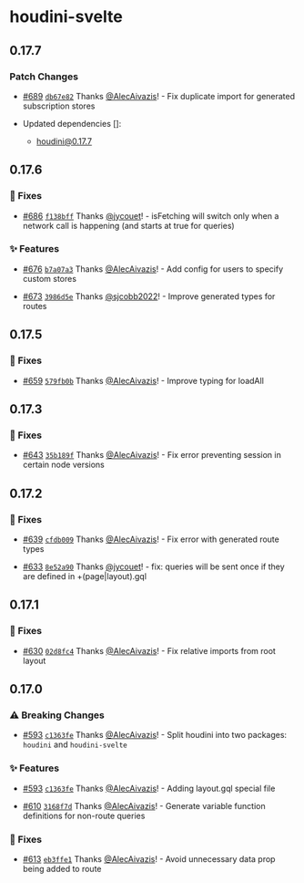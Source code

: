 # houdini-svelte

## 0.17.7

### Patch Changes

-   [#689](https://github.com/HoudiniGraphql/houdini/pull/689) [`db67e82`](https://github.com/HoudiniGraphql/houdini/commit/db67e822fcec2362538bda548d058fa7e3397ffa) Thanks [@AlecAivazis](https://github.com/AlecAivazis)! - Fix duplicate import for generated subscription stores

-   Updated dependencies []:
    -   houdini@0.17.7

## 0.17.6

### 🐛 Fixes

-   [#686](https://github.com/HoudiniGraphql/houdini/pull/686) [`f138bff`](https://github.com/HoudiniGraphql/houdini/commit/f138bff8854181da63b545f54462b198794e2bbc) Thanks [@jycouet](https://github.com/jycouet)! - isFetching will switch only when a network call is happening (and starts at true for queries)

### ✨ Features

-   [#676](https://github.com/HoudiniGraphql/houdini/pull/676) [`b7a07a3`](https://github.com/HoudiniGraphql/houdini/commit/b7a07a37ec1fd2fe7b9e6ca34e9e2beb53b84bce) Thanks [@AlecAivazis](https://github.com/AlecAivazis)! - Add config for users to specify custom stores

-   [#673](https://github.com/HoudiniGraphql/houdini/pull/673) [`3986d5e`](https://github.com/HoudiniGraphql/houdini/commit/3986d5e5491565a19fabc440972ef4d95d548e92) Thanks [@sjcobb2022](https://github.com/sjcobb2022)! - Improve generated types for routes

## 0.17.5

### 🐛 Fixes

-   [#659](https://github.com/HoudiniGraphql/houdini/pull/659) [`579fb0b`](https://github.com/HoudiniGraphql/houdini/commit/579fb0bd4ccc5ee6e9aad0cc6278b0a9bfa972d1) Thanks [@AlecAivazis](https://github.com/AlecAivazis)! - Improve typing for loadAll

## 0.17.3

### 🐛 Fixes

-   [#643](https://github.com/HoudiniGraphql/houdini/pull/643) [`35b189f`](https://github.com/HoudiniGraphql/houdini/commit/35b189f8cc494ce4f80d54c00736e9dd8d3c69e7) Thanks [@AlecAivazis](https://github.com/AlecAivazis)! - Fix error preventing session in certain node versions

## 0.17.2

### 🐛 Fixes

-   [#639](https://github.com/HoudiniGraphql/houdini/pull/639) [`cfdb009`](https://github.com/HoudiniGraphql/houdini/commit/cfdb00907829576b142366bad8835e2d32f3ea78) Thanks [@AlecAivazis](https://github.com/AlecAivazis)! - Fix error with generated route types

-   [#633](https://github.com/HoudiniGraphql/houdini/pull/633) [`8e52a90`](https://github.com/HoudiniGraphql/houdini/commit/8e52a907642003c3b9c9f9b2a4c9824e49136b5d) Thanks [@jycouet](https://github.com/jycouet)! - fix: queries will be sent once if they are defined in +(page|layout).gql

## 0.17.1

### 🐛 Fixes

-   [#630](https://github.com/HoudiniGraphql/houdini/pull/630) [`02d8fc4`](https://github.com/HoudiniGraphql/houdini/commit/02d8fc47f71980bd2b6492162b8e57808447bdbc) Thanks [@AlecAivazis](https://github.com/AlecAivazis)! - Fix relative imports from root layout

## 0.17.0

### ⚠️ Breaking Changes

-   [#593](https://github.com/HoudiniGraphql/houdini/pull/593) [`c1363fe`](https://github.com/HoudiniGraphql/houdini/commit/c1363fe938ab94281272cad8939b892fd705a803) Thanks [@AlecAivazis](https://github.com/AlecAivazis)! - Split houdini into two packages: `houdini` and `houdini-svelte`

### ✨ Features

-   [#593](https://github.com/HoudiniGraphql/houdini/pull/593) [`c1363fe`](https://github.com/HoudiniGraphql/houdini/commit/c1363fe938ab94281272cad8939b892fd705a803) Thanks [@AlecAivazis](https://github.com/AlecAivazis)! - Adding layout.gql special file

-   [#610](https://github.com/HoudiniGraphql/houdini/pull/610) [`3168f7d`](https://github.com/HoudiniGraphql/houdini/commit/3168f7dffd06f5074d08652d2d2c459377bc73d6) Thanks [@AlecAivazis](https://github.com/AlecAivazis)! - Generate variable function definitions for non-route queries

### 🐛 Fixes

-   [#613](https://github.com/HoudiniGraphql/houdini/pull/613) [`eb3ffe1`](https://github.com/HoudiniGraphql/houdini/commit/eb3ffe1fbf14180210464863cb7e2ca29892a1fe) Thanks [@AlecAivazis](https://github.com/AlecAivazis)! - Avoid unnecessary data prop being added to route
